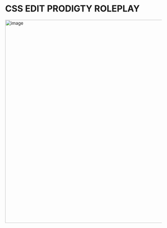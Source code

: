 # CSS EDIT PRODIGTY ROLEPLAY

<img width="911" height="653" alt="image" src="https://github.com/user-attachments/assets/9546261d-734c-490e-bb64-f18321a10874" />
